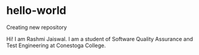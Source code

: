 # hello-world
Creating new repository

Hi!
I am Rashmi Jaiswal. I am a student of Software Quality Assurance and Test Engineering at Conestoga College.
